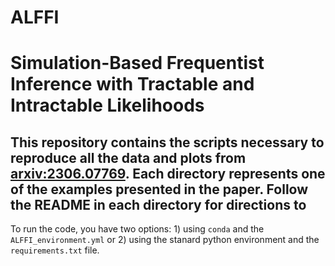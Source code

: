 # ALFFI

# Simulation-Based Frequentist Inference with Tractable and Intractable Likelihoods


## This repository contains the scripts necessary to reproduce all the data and plots from [arxiv:2306.07769](https://arxiv.org/pdf/2306.07769.pdf). Each directory represents one of the examples presented in the paper. Follow the README in each directory for directions to  

To run the code, you have two options: 1) using `conda` and the `ALFFI_environment.yml` or 2) using the stanard python environment and the `requirements.txt` file.


